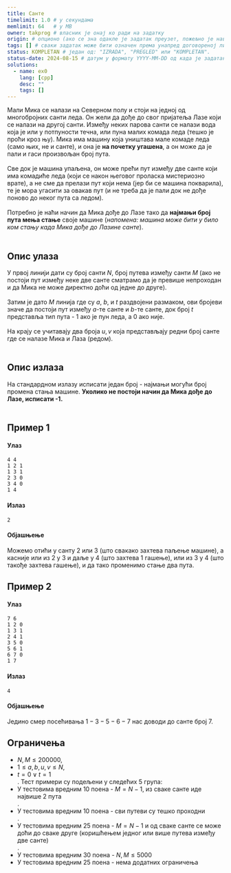 ```yaml
---
title: Санте
timelimit: 1.0 # у секундама
memlimit: 64   # y MB
owner: takprog # власник је онај ко ради на задатку
origin: # опционо (ако се зна одакле је задатак преузет, пожељно је навести извор)
tags: [] # сваки задатак може бити означен према унапред договореној листи ознака
status: KOMPLETAN # један од: "IZRADA", "PREGLED" или "KOMPLETAN".
status-date: 2024-08-15 # датум у формату YYYY-MM-DD од када је задатак у наведеном статусу
solutions:
  - name: ex0
    lang: [cpp]
    desc: ""
    tags: []
---
```


Мали Мика се налази на Северном полу и стоји на једној од многобројних санти леда.
Он жели да дође до свог пријатеља Лазе који се налази на другој санти. Између неких парова санти се налази вода
која је или у потпуности течна, или пуна малих комада леда (тешко је проћи кроз њу). Мика има машину која уништава мале комаде леда
(само њих, не и санте), и она је **на почетку угашена**, а он може да је пали и гаси произвољан број пута.<br><br>
Све док је машина упаљена, он може прећи пут између две санте који има комадиће леда
(који се након његовог проласка мистериозно врате), а не сме да прелази пут који нема (јер би се машина покварила),
те је мора угасити за овакав пут (и не треба да је пали док не дође поново до неког пута са ледом).<br><br>
Потребно је наћи начин да Мика дође до Лазе тако да **најмањи број пута мења стање** своје машине (*напомена: машина може бити у било ком стању када Мика дође до Лазине санте*).<br><br>

## Опис улаза
У првој линији дати су број санти $N$, број путева између санти $M$ (ако не постоји пут између неке две санте сматрамо да
је превише непроходан и да Мика не може директно доћи од једне до друге).<br><br>
Затим је дато $M$ линија где су $a$, $b$, и $t$ раздвојени размаком, ови бројеви
значе да постоји пут између $a$-те санте и $b$-те санте, док број $t$ представља тип пута - $1$ ако је пун леда, а $0$ ако није.<br><br>
На крају се учитавају два броја $u,v$ која представљају редни број санте где се налазе Мика и Лаза (редом).<br><br>

## Опис излаза
На стандардном излазу исписати један број - најмањи могући број промена стања машине. **Уколико не постоји начин да Мика дође до Лазе, исписати -1.**<br><br>

## Пример 1
#### Улаз
```
4 4
1 2 1
1 3 1
2 3 0
3 4 0
1 4
```

#### Излаз
```
2
```

#### Објашњење
Можемо отићи у санту 2 или 3 (што свакако захтева паљење машине), а касније или из 2 у 3 и даље у 4 (што захтева 1 гашење), или из 3 у 4 (што такође захтева гашење), и да тако променимо стање два пута.

## Пример 2
#### Улаз
```
7 6
1 2 0
1 3 1
2 4 1
3 5 0
5 6 1
6 7 0
1 7
```

#### Излаз
```
4
```

#### Објашњење
Једино смер посећивања $1-3-5-6-7$ нас доводи до санте број 7.

## Ограничења
- $N,M \leq 200000$,
- $1 \leq a,b,u,v \leq N$,
- $t = 0 \lor t = 1$<br>.
Тест примери су подељени у следећих 5 група:
- У тестовима вредним 10 поена - $M=N-1$, из сваке санте иде највише 2 пута<br>.
- У тестовима вредним 10 поена - сви путеви су тешко проходни<br>.
- У тестовима  вредним 25 поена - $M=N-1$ и од сваке санте се може доћи до сваке друге (коришћењем једног или више путева између две санте)<br>.
- У тестовима вредним 30 поена - $N,M \leq 5000$<br>
- У тестовима вредним 25 поена - нема додатних ограничења<br>
